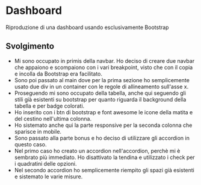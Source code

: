 Dashboard 
===
Riproduzione di una dashboard usando esclusivamente Bootstrap
## Svolgimento
- Mi sono occupato in primis della navbar. Ho deciso di creare due navbar che appaiono e scompaiono con i vari breakpoint, visto che con il copia e incolla da Bootstrap era facilitato.
- Sono poi passato al main dove per la prima sezione ho semplicemente usato due div in un container con le regole di allineamento sull'asse x.
- Proseguendo mi sono occupato della tabella, anche qui seguendo gli stili già esistenti su bootstrap per quanto riguarda il background della tabella e per badge colorati.
- Ho inserito con i btn di bootstrap e font awesome le icone della matita e del cestino nell'ultima colonna.
- Ho sistemato anche qui la parte responsive per la seconda colonna che sparisce in mobile.
- Sono passato alla parte bonus e ho deciso di utilizzare gli accordion in questo caso.
- Nel primo caso ho creato un accordion nell'accordion, perchè mi è sembrato più immediato. Ho disattivato la tendina e utilizzato i check per i quadratini delle opzioni.
- Nel secondo accordion ho semplicemente riempito gli spazi già esistenti e sistemato le varie misure.
